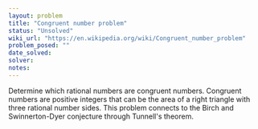 ```yaml
---
layout: problem
title: "Congruent number problem"
status: "Unsolved"
wiki_url: "https://en.wikipedia.org/wiki/Congruent_number_problem"
problem_posed: ""
date_solved:
solver:
notes:
---
```

Determine which rational numbers are congruent numbers. Congruent numbers are positive integers that can be the area of a right triangle with three rational number sides. This problem connects to the Birch and Swinnerton-Dyer conjecture through Tunnell's theorem.